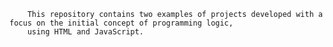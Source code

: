 

        This repository contains two examples of projects developed with a focus on the initial concept of programming logic, 
        using HTML and JavaScript.